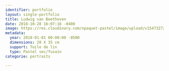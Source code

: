 ```yaml
---
identifier: portfolio
layout: single-portfolio
title: Ludwig van Beethoven
date: 2018-10-28 16:07:16 -0400
image: https://res.cloudinary.com/npaquet-pastel/image/upload/v1547327267/Ludwig%20van%20Beethoven%2C%2011%20X%2014%2C%202016.jpg
metadata:
  year: 2018-01-01 00:00:00 -0500
  dimensions: 28 X 35 cm
  support: Toile de lin
  type: Pastel sec/fusain
categorie: portraits

---
```


